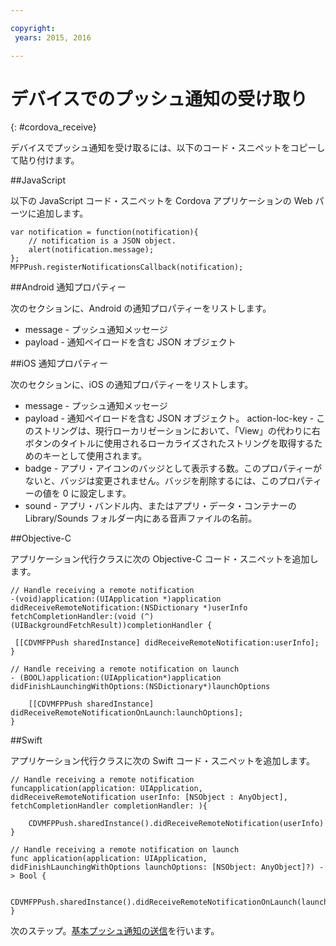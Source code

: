 ```yaml
---

copyright:
 years: 2015, 2016

---
```


# デバイスでのプッシュ通知の受け取り
{: #cordova_receive}

デバイスでプッシュ通知を受け取るには、以下のコード・スニペットをコピーして貼り付けます。


##JavaScript

以下の JavaScript コード・スニペットを Cordova アプリケーションの Web パーツに追加します。



```
var notification = function(notification){
    // notification is a JSON object.
    alert(notification.message);
};
MFPPush.registerNotificationsCallback(notification);
```

##Android 通知プロパティー

次のセクションに、Android の通知プロパティーをリストします。

* message - プッシュ通知メッセージ
* payload - 通知ペイロードを含む JSON オブジェクト


##iOS 通知プロパティー

次のセクションに、iOS の通知プロパティーをリストします。

* message - プッシュ通知メッセージ
* payload - 通知ペイロードを含む JSON オブジェクト。
action-loc-key - このストリングは、現行ローカリゼーションにおいて、「View」の代わりに右ボタンのタイトルに使用されるローカライズされたストリングを取得するためのキーとして使用されます。
* badge - アプリ・アイコンのバッジとして表示する数。このプロパティーがないと、バッジは変更されません。バッジを削除するには、このプロパティーの値を 0 に設定します。
* sound - アプリ・バンドル内、またはアプリ・データ・コンテナーの Library/Sounds フォルダー内にある音声ファイルの名前。


##Objective-C

アプリケーション代行クラスに次の Objective-C コード・スニペットを追加します。

```
// Handle receiving a remote notification
-(void)application:(UIApplication *)application didReceiveRemoteNotification:(NSDictionary *)userInfo fetchCompletionHandler:(void (^)(UIBackgroundFetchResult))completionHandler {

 [[CDVMFPPush sharedInstance] didReceiveRemoteNotification:userInfo];
}
```

```
// Handle receiving a remote notification on launch
- (BOOL)application:(UIApplication*)application didFinishLaunchingWithOptions:(NSDictionary*)launchOptions

    [[CDVMFPPush sharedInstance] didReceiveRemoteNotificationOnLaunch:launchOptions];
}
```

##Swift

アプリケーション代行クラスに次の Swift コード・スニペットを追加します。

```
// Handle receiving a remote notification
funcapplication(application: UIApplication, didReceiveRemoteNotification userInfo: [NSObject : AnyObject], fetchCompletionHandler completionHandler: ){

    CDVMFPPush.sharedInstance().didReceiveRemoteNotification(userInfo)
}
```

```
// Handle receiving a remote notification on launch
func application(application: UIApplication, didFinishLaunchingWithOptions launchOptions: [NSObject: AnyObject]?) -> Bool {

    CDVMFPPush.sharedInstance().didReceiveRemoteNotificationOnLaunch(launchOptions)
}

```
次のステップ。[基本プッシュ通知の送信](t_send_push_notifications.html)を行います。
